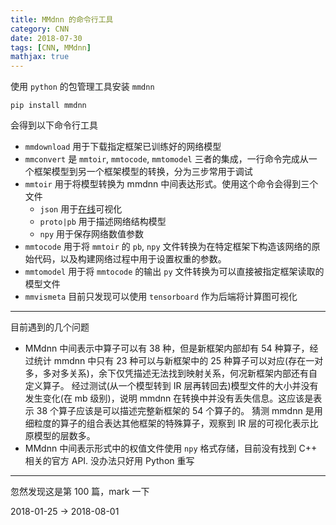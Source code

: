 ```yaml
---
title: MMdnn 的命令行工具
category: CNN
date: 2018-07-30
tags: [CNN, MMdnn]
mathjax: true
---
```


使用 `python` 的包管理工具安装 `mmdnn`

```shell
pip install mmdnn
```

会得到以下命令行工具

- `mmdownload`
  用于下载指定框架已训练好的网络模型
- `mmconvert`
  是 `mmtoir`, `mmtocode`, `mmtomodel` 三者的集成，一行命令完成从一个框架模型到另一个框架模型的转换，分为三步常用于调试
- `mmtoir`
  用于将模型转换为 mmdnn 中间表达形式。使用这个命令会得到三个文件
  - `json` 用于[在线](http://mmdnn.eastasia.cloudapp.azure.com:8080/)可视化
  - `proto|pb` 用于描述网络结构模型
  - `npy` 用于保存网络数值参数
- `mmtocode`
  用于将 `mmtoir` 的 `pb`, `npy` 文件转换为在特定框架下构造该网络的原始代码，以及构建网络过程中用于设置权重的参数。
- `mmtomodel`
  用于将 `mmtocode` 的输出 `py` 文件转换为可以直接被指定框架读取的模型文件
- `mmvismeta`
  目前只发现可以使用 `tensorboard` 作为后端将计算图可视化

---

目前遇到的几个问题

- MMdnn 中间表示中算子可以有 38 种，但是新框架内部却有 54 种算子，经过统计 mmdnn 中只有 23 种可以与新框架中的 25 种算子可以对应(存在一对多，多对多关系)，余下仅凭描述无法找到映射关系，何况新框架内部还有自定义算子。
  经过测试(从一个模型转到 IR 层再转回去)模型文件的大小并没有发生变化(在 mb 级别)，说明 mmdnn 在转换中并没有丢失信息。这应该是表示 38 个算子应该是可以描述完整新框架的 54 个算子的。
  猜测 mmdnn 是用细粒度的算子的组合表达其他框架的特殊算子，观察到 IR 层的可视化表示比原模型的层数多。
- MMdnn 中间表示形式中的权值文件使用 `npy` 格式存储，目前没有找到 C++ 相关的官方 API.
  没办法只好用 Python 重写

---

忽然发现这是第 100 篇，mark 一下

2018-01-25 $\rightarrow$ 2018-08-01